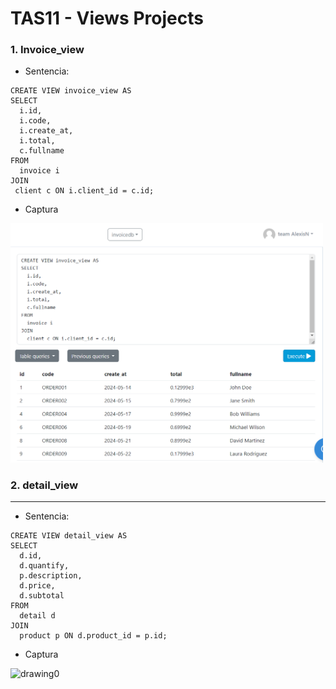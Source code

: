 # TAS11 - Views Projects

### 1. Invoice_view
- Sentencia:
```
CREATE VIEW invoice_view AS 
SELECT
  i.id,
  i.code,
  i.create_at,
  i.total,
  c.fullname
FROM
  invoice i
JOIN
 client c ON i.client_id = c.id;
```

- Captura

<img src="./capturas/Pasted image 20240623213513.png" alt="drawing0" width="500"/>

### 2. detail_view
---
- Sentencia:
```
CREATE VIEW detail_view AS 
SELECT
  d.id,
  d.quantify,
  p.description,
  d.price,
  d.subtotal
FROM
  detail d
JOIN
  product p ON d.product_id = p.id;
```

- Captura

<img src="./TAS11-capturas/Pasted image 20240623213814.png" alt="drawing0" width="500"/>
